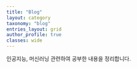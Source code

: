```yaml
---
title: "Blog"
layout: category
taxonomy: "blog"
entries_layout: grid
author_profile: true
classes: wide
---
```


인공지능, 머신러닝 관련하여 공부한 내용을 정리합니다.